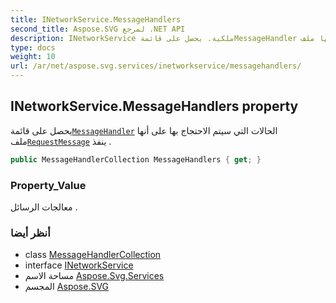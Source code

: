 ```yaml
---
title: INetworkService.MessageHandlers
second_title: Aspose.SVG لمرجع .NET API
description: INetworkService ملكية. يحصل على قائمةMessageHandler الحالات التي سيتم الاحتجاج بها على أنها ملفRequestMessage ينفذ .
type: docs
weight: 10
url: /ar/net/aspose.svg.services/inetworkservice/messagehandlers/
---
```

## INetworkService.MessageHandlers property

يحصل على قائمة[`MessageHandler`](../../../aspose.svg.net/messagehandler/) الحالات التي سيتم الاحتجاج بها على أنها ملف[`RequestMessage`](../../../aspose.svg.net/requestmessage/) ينفذ .

```csharp
public MessageHandlerCollection MessageHandlers { get; }
```

### Property_Value

معالجات الرسائل .

### أنظر أيضا

* class [MessageHandlerCollection](../../../aspose.svg.net/messagehandlercollection/)
* interface [INetworkService](../)
* مساحة الاسم [Aspose.Svg.Services](../../inetworkservice/)
* المجسم [Aspose.SVG](../../../)



